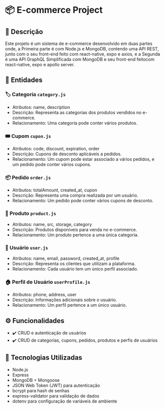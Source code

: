 # 📦 E-commerce Project
## 📌 Descrição
Este projeto é um sistema de e-commerce desenvolvido em duas partes onde,
a Primeira parte é com Node.js e MongoDB, contendo uma API REST, junto com o seu front-end feito com react-native, expo e axios, e a Segunda é uma API GraphQL Simplificada com MongoDB e seu front-end feitocom react-native, expo e apollo server.

## 📂 Entidades

### 🏷️ Categoria `category.js`
- Atributos: name, description
- Descrição: Representa as categorias dos produtos vendidos no e-commerce.
- Relacionamento: Uma categoria pode conter vários produtos.

### 🎟️ Cupom `cupon.js`
- Atributos: code, discount, expiration, order
- Descrição: Cupons de desconto aplicáveis a pedidos.
- Relacionamento: Um cupom pode estar associado a vários pedidos, e um pedido pode conter vários cupons.

### 📦 Pedido `order.js`
- Atributos: totalAmount, created_at, cupon
- Descrição: Representa uma compra realizada por um usuário.
- Relacionamento: Um pedido pode conter vários cupons de desconto.

### 🛒 Produto `product.js`
- Atributos: name, src, storage, category
- Descrição: Produtos disponíveis para venda no e-commerce.
- Relacionamento: Um produto pertence a uma única categoria.

### 👤 Usuário `user.js`
- Atributos: name, email, password, created_at, profile
- Descrição: Representa os clientes que utilizam a plataforma.
- Relacionamento: Cada usuário tem um único perfil associado.

### 🏠 Perfil de Usuário `userProfile.js`
- Atributos: phone, address, user
- Descrição: Informações adicionais sobre o usuário.
- Relacionamento: Um perfil pertence a um único usuário.

## ⚙️ Funcionalidades
- ✔️ CRUD e autenticação de usuários
- ✔️ CRUD de categorias, cupons, pedidos, produtos e perfis de usuários

## 🚀 Tecnologias Utilizadas
- Node.js
- Express
- MongoDB + Mongoose
- JSON Web Token (JWT) para autenticação
- bcrypt para hash de senhas
- express-validator para validação de dados
- dotenv para configuração de variáveis de ambiente
